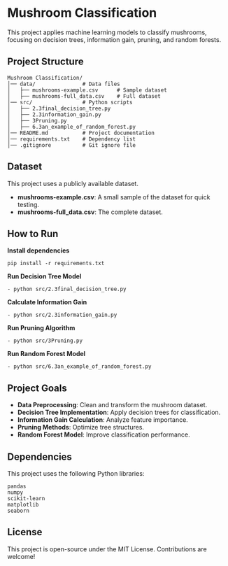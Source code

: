 # Mushroom Classification

This project applies machine learning models to classify mushrooms, focusing on decision trees, information gain, pruning, and random forests.

## Project Structure
```
Mushroom Classification/
│── data/               # Data files
│   ├── mushrooms-example.csv      # Sample dataset
│   ├── mushrooms-full_data.csv    # Full dataset
│── src/                # Python scripts
│   ├── 2.3final_decision_tree.py
│   ├── 2.3information_gain.py
│   ├── 3Pruning.py
│   ├── 6.3an_example_of_random_forest.py
│── README.md           # Project documentation
│── requirements.txt    # Dependency list
│── .gitignore          # Git ignore file
```

## Dataset
This project uses a publicly available dataset.

- **mushrooms-example.csv**: A small sample of the dataset for quick testing.
- **mushrooms-full_data.csv**: The complete dataset.

## How to Run

**Install dependencies**
```
pip install -r requirements.txt
```

**Run Decision Tree Model**
```
- python src/2.3final_decision_tree.py
```

**Calculate Information Gain**
```
- python src/2.3information_gain.py
```

**Run Pruning Algorithm**
```
- python src/3Pruning.py
```

**Run Random Forest Model**
```
- python src/6.3an_example_of_random_forest.py
```

## Project Goals
- **Data Preprocessing**: Clean and transform the mushroom dataset.
- **Decision Tree Implementation**: Apply decision trees for classification.
- **Information Gain Calculation**: Analyze feature importance.
- **Pruning Methods**: Optimize tree structures.
- **Random Forest Model**: Improve classification performance.

## Dependencies
This project uses the following Python libraries:
```
pandas
numpy
scikit-learn
matplotlib
seaborn
```

## License
This project is open-source under the MIT License. Contributions are welcome!

